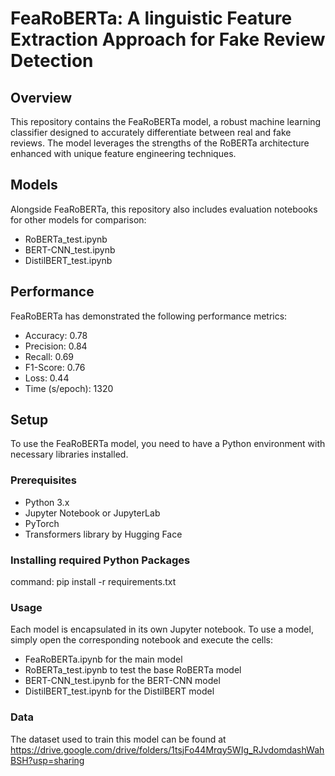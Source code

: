 # FeaRoBERTa: A linguistic Feature Extraction Approach for Fake Review Detection

## Overview
This repository contains the FeaRoBERTa model, a robust machine learning classifier designed to accurately differentiate between real and fake reviews. The model leverages the strengths of the RoBERTa architecture enhanced with unique feature engineering techniques.

## Models
Alongside FeaRoBERTa, this repository also includes evaluation notebooks for other models for comparison:
- RoBERTa_test.ipynb
- BERT-CNN_test.ipynb
- DistilBERT_test.ipynb

## Performance
FeaRoBERTa has demonstrated the following performance metrics:
- Accuracy: 0.78
- Precision: 0.84
- Recall: 0.69
- F1-Score: 0.76
- Loss: 0.44
- Time (s/epoch): 1320

## Setup
To use the FeaRoBERTa model, you need to have a Python environment with necessary libraries installed.

### Prerequisites
- Python 3.x
- Jupyter Notebook or JupyterLab
- PyTorch
- Transformers library by Hugging Face

### Installing required Python Packages
command: pip install -r requirements.txt


### Usage
Each model is encapsulated in its own Jupyter notebook. To use a model, simply open the corresponding notebook and execute the cells:
- FeaRoBERTa.ipynb for the main model
- RoBERTa_test.ipynb to test the base RoBERTa model
- BERT-CNN_test.ipynb for the BERT-CNN model
- DistilBERT_test.ipynb for the DistilBERT model

### Data
The dataset used to train this model can be found at https://drive.google.com/drive/folders/1tsjFo44Mrqy5WIg_RJvdomdashWahBSH?usp=sharing 